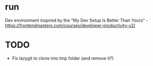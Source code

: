 # run
Dev environment inspired by the "My Dev Setup Is Better Than Yours" - https://frontendmasters.com/courses/developer-productivity-v2/

# TODO

- Fix lazygit to clone into tmp folder (and remove it?)
